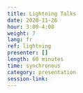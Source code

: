 ```yaml
---
title: Lightning Talks
date: 2020-11-26
hour: 3:00-4:00
weight: 7
lang: fr
ref: lightning
presenter: []
length: 60 minutes
time: synchronous
category: presentation
session-link:
---
```

